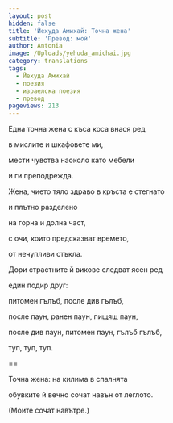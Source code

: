 ```yaml
---
layout: post
hidden: false
title: 'Йехуда Амихай: Точна жена'
subtitle: 'Превод: мой'
author: Antonia
image: /Uploads/yehuda_amichai.jpg
category: translations
tags:
  - Йехуда Амихай
  - поезия
  - израелска поезия
  - превод
pageviews: 213
---
```

Една точна жена с къса коса внася ред

в мислите и шкафовете ми, 

мести чувства наоколо като мебели

и ги преподрежда. 

Жена, чието тяло здраво в кръста е стегнато 

и плътно разделено

на горна и долна част, 

с очи, които предсказват времето, 

от нечупливи стъкла. 

Дори страстните й викове следват ясен ред

един подир друг:

питомен гълъб, после див гълъб, 

после паун, ранен паун, пищящ паун, 

после див паун, питомен паун, гълъб гълъб,

туп, туп, туп. 

\==

Точна жена: на килима в спалнята

обувките й вечно сочат навън от леглото.

(Моите сочат навътре.)
